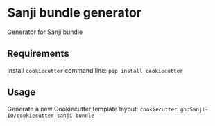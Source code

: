 Sanji bundle generator
=====================

Generator for Sanji bundle

Requirements
------------
Install `cookiecutter` command line: `pip install cookiecutter`

Usage
-----
Generate a new Cookiecutter template layout: `cookiecutter gh:Sanji-IO/cookiecutter-sanji-bundle`
